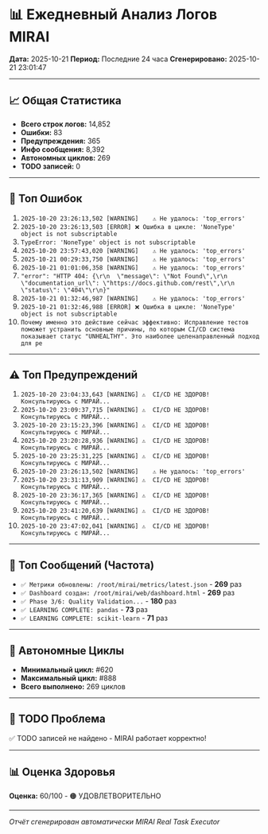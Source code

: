 # 📊 Ежедневный Анализ Логов MIRAI

**Дата:** 2025-10-21
**Период:** Последние 24 часа
**Сгенерировано:** 2025-10-21 23:01:47

---

## 📈 Общая Статистика

- **Всего строк логов:** 14,852
- **Ошибки:** 83
- **Предупреждения:** 365
- **Инфо сообщения:** 8,392
- **Автономных циклов:** 269
- **TODO записей:** 0

---

## 🔴 Топ Ошибок

1. `2025-10-20 23:26:13,502 [WARNING]    ⚠️ Не удалось: 'top_errors'`
2. `2025-10-20 23:26:13,503 [ERROR] ❌ Ошибка в цикле: 'NoneType' object is not subscriptable`
3. `TypeError: 'NoneType' object is not subscriptable`
4. `2025-10-20 23:57:43,020 [WARNING]    ⚠️ Не удалось: 'top_errors'`
5. `2025-10-21 00:29:33,750 [WARNING]    ⚠️ Не удалось: 'top_errors'`
6. `2025-10-21 01:01:06,358 [WARNING]    ⚠️ Не удалось: 'top_errors'`
7. `"error": "HTTP 404: {\r\n  \"message\": \"Not Found\",\r\n  \"documentation_url\": \"https://docs.github.com/rest\",\r\n  \"status\": \"404\"\r\n}"`
8. `2025-10-21 01:32:46,987 [WARNING]    ⚠️ Не удалось: 'top_errors'`
9. `2025-10-21 01:32:46,988 [ERROR] ❌ Ошибка в цикле: 'NoneType' object is not subscriptable`
10. `Почему именно это действие сейчас эффективно: Исправление тестов поможет устранить основные причины, по которым CI/CD система показывает статус "UNHEALTHY". Это наиболее целенаправленный подход для ре`

---

## ⚠️ Топ Предупреждений

1. `2025-10-20 23:04:33,643 [WARNING] ⚠️  CI/CD НЕ ЗДОРОВ! Консультируюсь с МИРАЙ...`
2. `2025-10-20 23:09:37,715 [WARNING] ⚠️  CI/CD НЕ ЗДОРОВ! Консультируюсь с МИРАЙ...`
3. `2025-10-20 23:15:23,396 [WARNING] ⚠️  CI/CD НЕ ЗДОРОВ! Консультируюсь с МИРАЙ...`
4. `2025-10-20 23:20:28,936 [WARNING] ⚠️  CI/CD НЕ ЗДОРОВ! Консультируюсь с МИРАЙ...`
5. `2025-10-20 23:25:31,225 [WARNING] ⚠️  CI/CD НЕ ЗДОРОВ! Консультируюсь с МИРАЙ...`
6. `2025-10-20 23:26:13,502 [WARNING]    ⚠️ Не удалось: 'top_errors'`
7. `2025-10-20 23:31:13,909 [WARNING] ⚠️  CI/CD НЕ ЗДОРОВ! Консультируюсь с МИРАЙ...`
8. `2025-10-20 23:36:17,365 [WARNING] ⚠️  CI/CD НЕ ЗДОРОВ! Консультируюсь с МИРАЙ...`
9. `2025-10-20 23:41:20,639 [WARNING] ⚠️  CI/CD НЕ ЗДОРОВ! Консультируюсь с МИРАЙ...`
10. `2025-10-20 23:47:02,041 [WARNING] ⚠️  CI/CD НЕ ЗДОРОВ! Консультируюсь с МИРАЙ...`

---

## 💬 Топ Сообщений (Частота)

- `✅ Метрики обновлены: /root/mirai/metrics/latest.json` - **269** раз
- `✅ Dashboard создан: /root/mirai/web/dashboard.html` - **269** раз
- `✅ Phase 3/6: Quality Validation...` - **180** раз
- `✅ LEARNING COMPLETE: pandas` - **73** раз
- `✅ LEARNING COMPLETE: scikit-learn` - **71** раз

---

## 🔄 Автономные Циклы

- **Минимальный цикл:** #620
- **Максимальный цикл:** #888
- **Всего выполнено:** 269 циклов

---

## 🚨 TODO Проблема

✅ TODO записей не найдено - MIRAI работает корректно!

---

## 📊 Оценка Здоровья

**Оценка:** 60/100 - 🟠 УДОВЛЕТВОРИТЕЛЬНО

---

*Отчёт сгенерирован автоматически MIRAI Real Task Executor*
